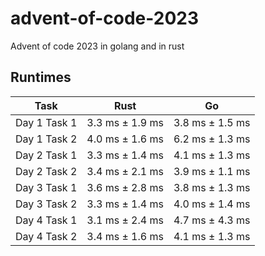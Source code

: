 # advent-of-code-2023
Advent of code 2023 in golang and in rust

## Runtimes

| Task       | Rust      | Go        |
|------------|-----------|-----------|
| Day 1 Task 1 | 3.3 ms ± 1.9 ms  | 3.8 ms ± 1.5 ms  |
| Day 1 Task 2 | 4.0 ms ± 1.6 ms  | 6.2 ms ± 1.3 ms  |
| Day 2 Task 1 | 3.3 ms ± 1.4 ms  | 4.1 ms ± 1.3 ms  |
| Day 2 Task 2 | 3.4 ms ± 2.1 ms  | 3.9 ms ± 1.1 ms  |
| Day 3 Task 1 | 3.6 ms ± 2.8 ms  | 3.8 ms ± 1.3 ms  |
| Day 3 Task 2 | 3.3 ms ± 1.4 ms  | 4.0 ms ± 1.4 ms  |
| Day 4 Task 1 | 3.1 ms ± 2.4 ms  | 4.7 ms ± 4.3 ms  |
| Day 4 Task 2 | 3.4 ms ± 1.6 ms  | 4.1 ms ± 1.3 ms  |